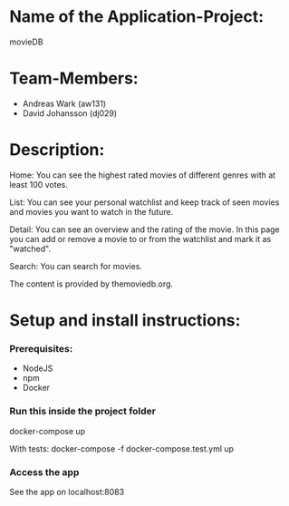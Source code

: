 # Name of the Application-Project: 
movieDB

# Team-Members:
* Andreas Wark (aw131)
* David Johansson (dj029)

# Description:
Home: You can see the highest rated movies of different genres with at least 100 votes.

List: You can see your personal watchlist and keep track of seen movies and movies you want to watch in the future.

Detail: You can see an overview and the rating of the movie. In this page you can add or remove a movie to or from the watchlist and mark it as "watched".

Search: You can search for movies.

The content is provided by themoviedb.org.

# Setup and install instructions:

### Prerequisites:
* NodeJS
* npm
* Docker

### Run this inside the project folder
docker-compose up

With tests:
docker-compose -f docker-compose.test.yml up 

### Access the app
See the app on localhost:8083
